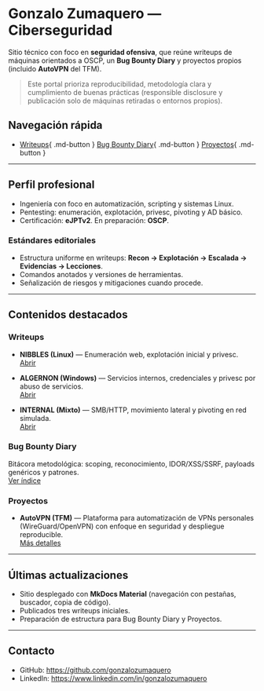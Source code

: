 # Gonzalo Zumaquero — Ciberseguridad

Sitio técnico con foco en **seguridad ofensiva**, que reúne writeups de máquinas orientados a OSCP, un **Bug Bounty Diary** y proyectos propios (incluido **AutoVPN** del TFM).

> Este portal prioriza reproducibilidad, metodología clara y cumplimiento de buenas prácticas (responsible disclosure y publicación solo de máquinas retiradas o entornos propios).

## Navegación rápida

- [Writeups](writeups/NIBBLES.md){ .md-button } [Bug Bounty Diary](bugbounty/README.md){ .md-button } [Proyectos](projects/README.md){ .md-button }

---

## Perfil profesional

- Ingeniería con foco en automatización, scripting y sistemas Linux.
- Pentesting: enumeración, explotación, privesc, pivoting y AD básico.
- Certificación: **eJPTv2**. En preparación: **OSCP**.

### Estándares editoriales
- Estructura uniforme en writeups: **Recon → Explotación → Escalada → Evidencias → Lecciones**.
- Comandos anotados y versiones de herramientas.
- Señalización de riesgos y mitigaciones cuando procede.

---

## Contenidos destacados

### Writeups
- **NIBBLES (Linux)** — Enumeración web, explotación inicial y privesc.  
  [Abrir](writeups/NIBBLES.md)

- **ALGERNON (Windows)** — Servicios internos, credenciales y privesc por abuso de servicios.  
  [Abrir](writeups/ALGERNON.md)

- **INTERNAL (Mixto)** — SMB/HTTP, movimiento lateral y pivoting en red simulada.  
  [Abrir](writeups/INTERNAL.md)

### Bug Bounty Diary
Bitácora metodológica: scoping, reconocimiento, IDOR/XSS/SSRF, payloads genéricos y patrones.  
[Ver índice](bugbounty/README.md)

### Proyectos
- **AutoVPN (TFM)** — Plataforma para automatización de VPNs personales (WireGuard/OpenVPN) con enfoque en seguridad y despliegue reproducible.  
[Más detalles](projects/README.md)

---

## Últimas actualizaciones
- Sitio desplegado con **MkDocs Material** (navegación con pestañas, buscador, copia de código).
- Publicados tres writeups iniciales.
- Preparación de estructura para Bug Bounty Diary y Proyectos.

---

## Contacto
- GitHub: https://github.com/gonzalozumaquero  
- LinkedIn: https://www.linkedin.com/in/gonzalozumaquero